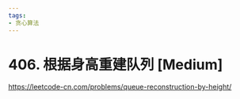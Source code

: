 ```yaml
---
tags:
- 贪心算法
---
```


# 406. 根据身高重建队列 [Medium]

<https://leetcode-cn.com/problems/queue-reconstruction-by-height/>
